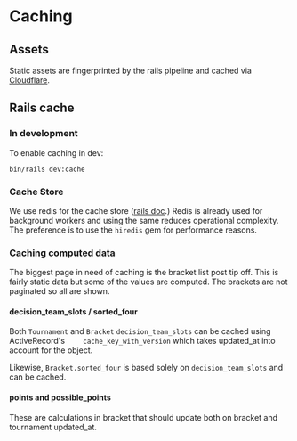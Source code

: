 # Caching

## Assets

Static assets are fingerprinted by the rails pipeline and cached via [Cloudflare](cloudflare.md).

## Rails cache

### In development

To enable caching in dev:

```
bin/rails dev:cache
```

### Cache Store

We use redis for the cache store ([rails doc](https://guides.rubyonrails.org/caching_with_rails.html#activesupport-cache-rediscachestore).) Redis is already used for background workers and using the same reduces operational complexity. The preference is to use the `hiredis` gem for performance reasons.

### Caching computed data

The biggest page in need of caching is the bracket list post tip off. This is fairly static data but some of the values are computed. The brackets are not paginated so all are shown.

#### decision_team_slots / sorted_four

Both `Tournament` and `Bracket` `decision_team_slots` can be cached using ActiveRecord's `    cache_key_with_version` which takes updated_at into account for the object.

Likewise, `Bracket.sorted_four` is based solely on `decision_team_slots` and can be cached.

#### points and possible_points

These are calculations in bracket that should update both on bracket and tournament updated_at.
